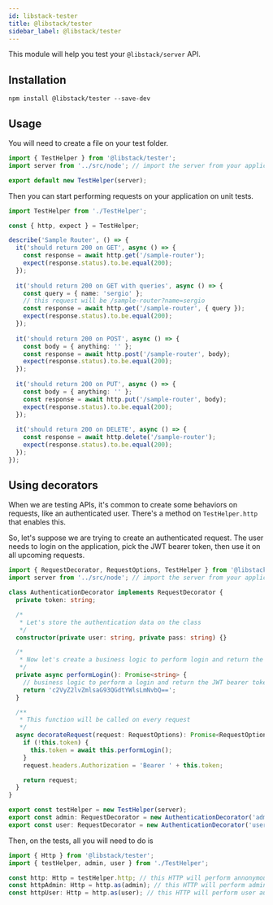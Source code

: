 ```yaml
---
id: libstack-tester
title: @libstack/tester
sidebar_label: @libstack/tester
---
```


This module will help you test your `@libstack/server` API.

## Installation

```
npm install @libstack/tester --save-dev
```

## Usage

You will need to create a file on your test folder.

```typescript
import { TestHelper } from '@libstack/tester';
import server from '../src/node'; // import the server from your application

export default new TestHelper(server);
```

Then you can start performing requests on your application on unit tests.

```typescript
import TestHelper from './TestHelper';

const { http, expect } = TestHelper;

describe('Sample Router', () => {
  it('should return 200 on GET', async () => {
    const response = await http.get('/sample-router');
    expect(response.status).to.be.equal(200);
  });
  
  it('should return 200 on GET with queries', async () => {
    const query = { name: 'sergio' };
    // this request will be /sample-router?name=sergio
    const response = await http.get('/sample-router', { query });
    expect(response.status).to.be.equal(200);
  });
  
  it('should return 200 on POST', async () => {
    const body = { anything: '' };
    const response = await http.post('/sample-router', body);
    expect(response.status).to.be.equal(200);
  });
  
  it('should return 200 on PUT', async () => {
    const body = { anything: '' };
    const response = await http.put('/sample-router', body);
    expect(response.status).to.be.equal(200);
  });
  
  it('should return 200 on DELETE', async () => {
    const response = await http.delete('/sample-router');
    expect(response.status).to.be.equal(200);
  });
});
```

## Using decorators

When we are testing APIs, it's common to create some behaviors on requests, like an authenticated user. There's a method on `TestHelper.http` that enables this.

So, let's suppose we are trying to create an authenticated request. The user needs to login on the application, pick the JWT bearer token, then use it on all upcoming requests.

```typescript
import { RequestDecorator, RequestOptions, TestHelper } from '@libstack/tester';
import server from '../src/node'; // import the server from your application

class AuthenticationDecorator implements RequestDecorator {
  private token: string;

  /*
   * Let's store the authentication data on the class
   */
  constructor(private user: string, private pass: string) {}

  /*
   * Now let's create a business logic to perform login and return the JWT bearer
   */
  private async performLogin(): Promise<string> {
    // business logic to perform a login and return the JWT bearer token
    return 'c2VyZ2lvZmlsaG93QGdtYWlsLmNvbQ==';
  }

  /**
   * This function will be called on every request
   */
  async decorateRequest(request: RequestOptions): Promise<RequestOptions> {
    if (!this.token) {
      this.token = await this.performLogin();
    }
    request.headers.Authorization = 'Bearer ' + this.token;

    return request;
  }
}

export const testHelper = new TestHelper(server);
export const admin: RequestDecorator = new AuthenticationDecorator('admin', '123456');
export const user: RequestDecorator = new AuthenticationDecorator('user', '123456');
```

Then, on the tests, all you will need to do is

```typescript
import { Http } from '@libstack/tester';
import { testHelper, admin, user } from './TestHelper';

const http: Http = testHelper.http; // this HTTP will perform annonymous request
const httpAdmin: Http = http.as(admin); // this HTTP will perform admin authenticated requests
const httpUser: Http = http.as(user); // this HTTP will perform user authenticated requests
```


